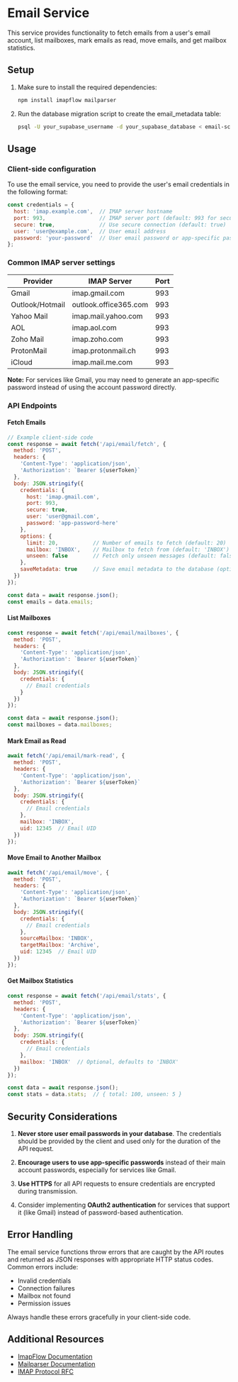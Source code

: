 # Email Service

This service provides functionality to fetch emails from a user's email account, list mailboxes, mark emails as read, move emails, and get mailbox statistics.

## Setup

1. Make sure to install the required dependencies:
   ```bash
   npm install imapflow mailparser
   ```

2. Run the database migration script to create the email_metadata table:
   ```bash
   psql -U your_supabase_username -d your_supabase_database < email-schema.sql
   ```

## Usage

### Client-side configuration

To use the email service, you need to provide the user's email credentials in the following format:

```javascript
const credentials = {
  host: 'imap.example.com',  // IMAP server hostname
  port: 993,                 // IMAP server port (default: 993 for secure IMAP)
  secure: true,              // Use secure connection (default: true)
  user: 'user@example.com',  // User email address
  password: 'your-password'  // User email password or app-specific password
};
```

### Common IMAP server settings

| Provider       | IMAP Server                  | Port  |
|----------------|------------------------------|-------|
| Gmail          | imap.gmail.com               | 993   |
| Outlook/Hotmail| outlook.office365.com        | 993   |
| Yahoo Mail     | imap.mail.yahoo.com          | 993   |
| AOL            | imap.aol.com                 | 993   |
| Zoho Mail      | imap.zoho.com                | 993   |
| ProtonMail     | imap.protonmail.ch           | 993   |
| iCloud         | imap.mail.me.com             | 993   |

**Note:** For services like Gmail, you may need to generate an app-specific password instead of using the account password directly.

### API Endpoints

#### Fetch Emails

```javascript
// Example client-side code
const response = await fetch('/api/email/fetch', {
  method: 'POST',
  headers: {
    'Content-Type': 'application/json',
    'Authorization': `Bearer ${userToken}`
  },
  body: JSON.stringify({
    credentials: {
      host: 'imap.gmail.com',
      port: 993,
      secure: true,
      user: 'user@gmail.com',
      password: 'app-password-here'
    },
    options: {
      limit: 20,           // Number of emails to fetch (default: 20)
      mailbox: 'INBOX',    // Mailbox to fetch from (default: 'INBOX')
      unseen: false        // Fetch only unseen messages (default: false)
    },
    saveMetadata: true     // Save email metadata to the database (optional)
  })
});

const data = await response.json();
const emails = data.emails;
```

#### List Mailboxes

```javascript
const response = await fetch('/api/email/mailboxes', {
  method: 'POST',
  headers: {
    'Content-Type': 'application/json',
    'Authorization': `Bearer ${userToken}`
  },
  body: JSON.stringify({
    credentials: {
      // Email credentials
    }
  })
});

const data = await response.json();
const mailboxes = data.mailboxes;
```

#### Mark Email as Read

```javascript
await fetch('/api/email/mark-read', {
  method: 'POST',
  headers: {
    'Content-Type': 'application/json',
    'Authorization': `Bearer ${userToken}`
  },
  body: JSON.stringify({
    credentials: {
      // Email credentials
    },
    mailbox: 'INBOX',
    uid: 12345  // Email UID
  })
});
```

#### Move Email to Another Mailbox

```javascript
await fetch('/api/email/move', {
  method: 'POST',
  headers: {
    'Content-Type': 'application/json',
    'Authorization': `Bearer ${userToken}`
  },
  body: JSON.stringify({
    credentials: {
      // Email credentials
    },
    sourceMailbox: 'INBOX',
    targetMailbox: 'Archive',
    uid: 12345  // Email UID
  })
});
```

#### Get Mailbox Statistics

```javascript
const response = await fetch('/api/email/stats', {
  method: 'POST',
  headers: {
    'Content-Type': 'application/json',
    'Authorization': `Bearer ${userToken}`
  },
  body: JSON.stringify({
    credentials: {
      // Email credentials
    },
    mailbox: 'INBOX'  // Optional, defaults to 'INBOX'
  })
});

const data = await response.json();
const stats = data.stats;  // { total: 100, unseen: 5 }
```

## Security Considerations

1. **Never store user email passwords in your database**. The credentials should be provided by the client and used only for the duration of the API request.

2. **Encourage users to use app-specific passwords** instead of their main account passwords, especially for services like Gmail.

3. **Use HTTPS** for all API requests to ensure credentials are encrypted during transmission.

4. Consider implementing **OAuth2 authentication** for services that support it (like Gmail) instead of password-based authentication.

## Error Handling

The email service functions throw errors that are caught by the API routes and returned as JSON responses with appropriate HTTP status codes. Common errors include:

- Invalid credentials
- Connection failures
- Mailbox not found
- Permission issues

Always handle these errors gracefully in your client-side code.

## Additional Resources

- [ImapFlow Documentation](https://imapflow.com/)
- [Mailparser Documentation](https://nodemailer.com/extras/mailparser/)
- [IMAP Protocol RFC](https://tools.ietf.org/html/rfc3501) 